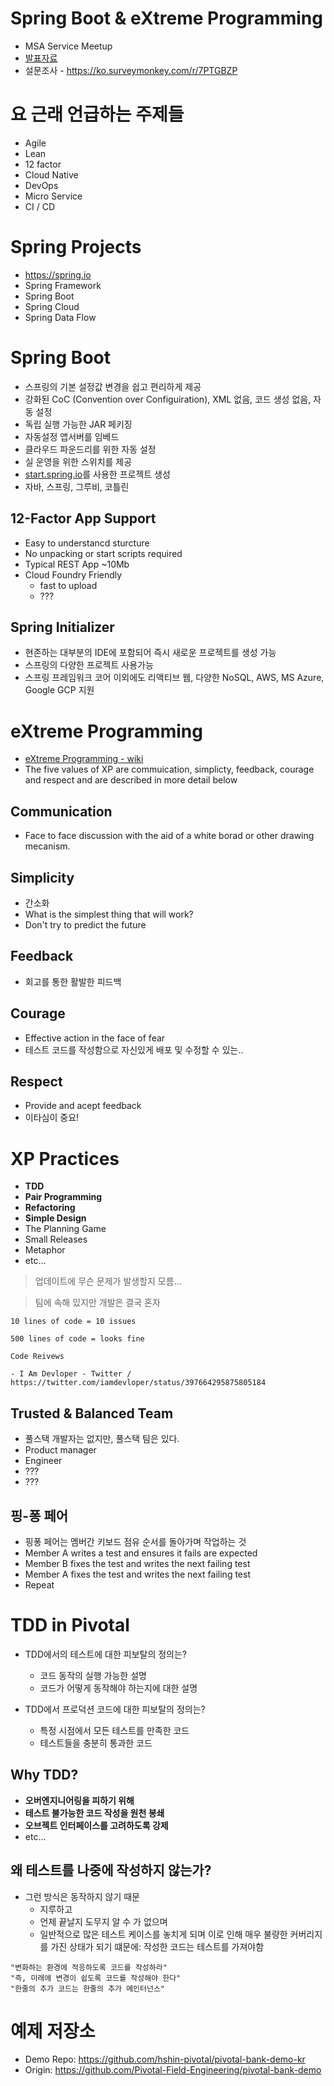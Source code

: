 # Spring Boot & eXtreme Programming
- MSA Service Meetup
- [발표자료](https://www.slideshare.net/PivotalKorea/20190930-meetupspring-bootxp)
- 설문조사 - https://ko.surveymonkey.com/r/7PTGBZP

# 요 근래 언급하는 주제들
- Agile
- Lean
- 12 factor
- Cloud Native
- DevOps
- Micro Service
- CI / CD

# Spring Projects
- https://spring.io
- Spring Framework
- Spring Boot
- Spring Cloud
- Spring Data Flow

# Spring Boot
- 스프링의 기본 설정값 변경을 쉽고 편리하게 제공
- 강화된 CoC (Convention over Configuiration), XML 없음, 코드 생성 없음, 자동 설정
- 독립 실행 가능한 JAR 페키징
- 자동설정 앱서버를 임베드
- 클라우드 파운드리를 위한 자동 설정
- 실 운영을 위한 스위치를 제공
- [start.spring.io](https://start.spring.io/)를 사용한 프로젝트 생성
- 자바, 스프링, 그루비, 코틀린

## 12-Factor App Support
- Easy to understancd sturcture
- No unpacking or start scripts required
- Typical REST App ~10Mb
- Cloud Foundry Friendly
  - fast to upload
  - ???

## Spring Initializer
- 현존하는 대부분의 IDE에 포함되어 즉시 새로운 프로젝트를 생성 가능
- 스프링의 다양한 프로젝트 사용가능
- 스프링 프레임워크 코어 이외에도 리액티브 웹, 다양한 NoSQL, AWS, MS Azure, Google GCP 지원

# eXtreme Programming
- [eXtreme Programming - wiki](https://en.wikipedia.org/wiki/Extreme_programming)
- The five values of XP are commuication, simplicty, feedback, courage and respect and are described in more detail below

## Communication
- Face to face discussion with the aid of a white borad or other drawing mecanism.

## Simplicity
- 간소화
- What is the simplest thing that will work?
- Don't try to predict the future

## Feedback
- 회고를 통한 활발한 피드백

## Courage
- Effective action in the face of fear
- 테스트 코드를 작성함으로 자신있게 배포 및 수정할 수 있는..

## Respect
- Provide and acept feedback
- 이타심이 중요!

# XP Practices
- **TDD**
- **Pair Programming**
- **Refactoring**
- **Simple Design**
- The Planning Game
- Small Releases
- Metaphor
- etc...

> 업데이트에 무슨 문제가 발생할지 모름...

> 팀에 속해 있지만 개발은 결국 혼자

```
10 lines of code = 10 issues

500 lines of code = looks fine

Code Reivews

- I Am Devloper - Twitter / https://twitter.com/iamdevloper/status/397664295875805184
```

## Trusted & Balanced Team
- 풀스택 개발자는 없지만, 풀스택 팀은 있다.
- Product manager
- Engineer
- ???
- ???

## 핑-퐁 페어
- 핑퐁 페어는 멤버간 키보드 점유 순서를 돌아가며 작업하는 것
- Member A writes a test and ensures it fails are expected
- Member B fixes the test and writes the next failing test
- Member A fixes the test and writes the next failing test
- Repeat

# TDD in Pivotal
- TDD에서의 테스트에 대한 피보탈의 정의는?
   - 코드 동작의 실행 가능한 설명
   - 코드가 어떻게 동작해야 하는지에 대한 설명

- TDD에서 프로덕션 코드에 대한 피보탈의 정의는?
   - 특정 시점에서 모든 테스트를 만족한 코드
   - 테스트들을 충분히 통과한 코드

## Why TDD?
- **오버엔지니어링을 피하기 위해**
- **테스트 불가능한 코드 작성을 원천 봉쇄**
- **오브젝트 인터페이스를 고려하도록 강제**
- etc...

## 왜 테스트를 나중에 작성하지 않는가?
- 그런 방식은 동작하지 않기 때문
   - 지루하고
   - 언제 끝날지 도무지 알 수 가 없으며
   - 일반적으로 많은 테스트 케이스를 놓치게 되며 이로 인해 매우 불량한 커버리지를 가진 상태가 되기 떄문에: 작성한 코드는 테스트를 가져야함

```
"변화하는 환경에 적응하도록 코드를 작성하라"
"즉, 미래에 변경이 쉽도록 코드를 작성해야 한다"
"한줄의 추가 코드는 한줄의 추가 메인터넌스"
```

# 예제 저장소
- Demo Repo: https://github.com/hshin-pivotal/pivotal-bank-demo-kr
- Origin: https://github.com/Pivotal-Field-Engineering/pivotal-bank-demo
